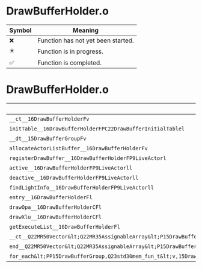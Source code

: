 # DrawBufferHolder.o
| Symbol | Meaning 
| ------------- | ------------- 
| :x: | Function has not yet been started. 
| :eight_pointed_black_star: | Function is in progress. 
| :white_check_mark: | Function is completed. 


# DrawBufferHolder.o
| Symbol | Decompiled? |
| ------------- | ------------- |
| `__ct__16DrawBufferHolderFv` | :x: |
| `initTable__16DrawBufferHolderFPC22DrawBufferInitialTablel` | :x: |
| `__dt__15DrawBufferGroupFv` | :x: |
| `allocateActorListBuffer__16DrawBufferHolderFv` | :x: |
| `registerDrawBuffer__16DrawBufferHolderFP9LiveActorl` | :x: |
| `active__16DrawBufferHolderFP9LiveActorll` | :x: |
| `deactive__16DrawBufferHolderFP9LiveActorll` | :x: |
| `findLightInfo__16DrawBufferHolderFP9LiveActorll` | :x: |
| `entry__16DrawBufferHolderFl` | :x: |
| `drawOpa__16DrawBufferHolderCFl` | :x: |
| `drawXlu__16DrawBufferHolderCFl` | :x: |
| `getExecuteList__16DrawBufferHolderFl` | :x: |
| `__ct__Q22MR50Vector&lt;Q22MR35AssignableArray&lt;P15DrawBufferGroup&gt;&gt;Fv` | :x: |
| `end__Q22MR50Vector&lt;Q22MR35AssignableArray&lt;P15DrawBufferGroup&gt;&gt;Fv` | :x: |
| `for_each&lt;PP15DrawBufferGroup,Q23std30mem_fun_t&lt;v,15DrawBufferGroup&gt;&gt;__3stdFPP15DrawBufferGroupPP15DrawBufferGroupQ23std30mem_fun_t&lt;v,15DrawBufferGroup&gt;_Q23std30mem_fun_t&lt;v,15DrawBufferGroup&gt;` | :x: |
